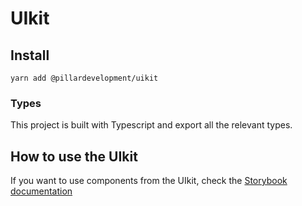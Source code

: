 # UIkit



## Install

`yarn add @pillardevelopment/uikit`

### Types

This project is built with Typescript and export all the relevant types.

## How to use the UIkit

If you want to use components from the UIkit, check the [Storybook documentation](https://github.com/pillargame/uikit/)
